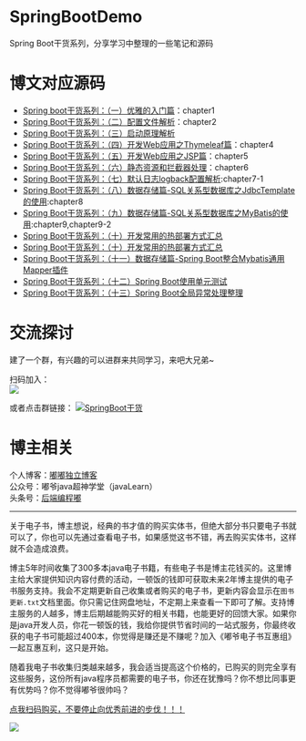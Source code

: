 # SpringBootDemo
Spring Boot干货系列，分享学习中整理的一些笔记和源码
# 博文对应源码
- [Spring boot干货系列：（一）优雅的入门篇](http://tengj.top/2017/02/26/springboot1/)：chapter1
- [Spring Boot干货系列：（二）配置文件解析](http://tengj.top/2017/02/28/springboot2/)：chapter2
- [Spring Boot干货系列：（三）启动原理解析](http://tengj.top/2017/03/09/springboot3/)
- [Spring Boot干货系列：（四）开发Web应用之Thymeleaf篇](http://tengj.top/2017/03/13/springboot4/)：chapter4
- [Spring Boot干货系列：（五）开发Web应用之JSP篇](http://tengj.top/2017/03/13/springboot5/)：chapter5
- [Spring Boot干货系列：（六）静态资源和拦截器处理](http://tengj.top/2017/03/30/springboot6/)：chapter6
- [Spring Boot干货系列：（七）默认日志logback配置解析](http://tengj.top/2017/04/05/springboot7/):chapter7-1
- [Spring Boot干货系列：（八）数据存储篇-SQL关系型数据库之JdbcTemplate的使用](http://tengj.top/2017/04/13/springboot8/):chapter8
- [Spring Boot干货系列：（九）数据存储篇-SQL关系型数据库之MyBatis的使用](http://tengj.top/2017/04/23/springboot9/):chapter9,chapter9-2
- [Spring Boot干货系列：（十）开发常用的热部署方式汇总](http://tengj.top/2017/06/01/springboot10/)
- [Spring Boot干货系列：（十）开发常用的热部署方式汇总](http://tengj.top/2017/06/01/springboot10/)
- [Spring Boot干货系列：（十一）数据存储篇-Spring Boot整合Mybatis通用Mapper插件](http://tengj.top/2017/12/20/springboot11/)
- [Spring Boot干货系列：（十二）Spring Boot使用单元测试](http://tengj.top/2017/12/28/springboot12/)
- [Spring Boot干货系列：（十三）Spring Boot全局异常处理整理](http://tengj.top/2018/05/16/springboot13/)

# 交流探讨

建了一个群，有兴趣的可以进群来共同学习，来吧大兄弟~

扫码加入：  
![](http://7xqch5.com1.z0.glb.clouddn.com/qqq.png)

或者点击群链接：
<a target="_blank" href="//shang.qq.com/wpa/qunwpa?idkey=77f4f32b002df170c0110d8df42936f5e942c40e9e6f6c854dfcf36adebf9631">
<img border="0" src="http://pub.idqqimg.com/wpa/images/group.png" alt="SpringBoot干货" title="SpringBoot干货"></a>

# 博主相关
个人博客：[嘟嘟独立博客](http://tengj.top)  
公众号：嘟爷java超神学堂（javaLearn）  
头条号：[后端编程嘟](http://www.toutiao.com/m1559096720023553/)

---
关于电子书，博主想说，经典的书才值的购买实体书，但绝大部分书只要电子书就可以了，你也可以先通过查看电子书，如果感觉这书不错，再去购买实体书，这样就不会造成浪费。

博主5年时间收集了300多本java电子书籍，有些电子书是博主花钱买的。这里博主给大家提供知识内容付费的活动，一顿饭的钱即可获取未来2年博主提供的电子书服务支持。我会不定期更新自己收集或者购买的电子书，更新内容会显示在`图书更新.txt`文档里面。你只需记住网盘地址，不定期上来查看一下即可了解。支持博主服务的人越多，博主后期越能购买好的相关书籍，也能更好的回馈大家。如果你是java开发人员，你花一顿饭的钱，我给你提供节省时间的一站式服务，你最终收获的电子书可能超过400本，你觉得是赚还是不赚呢？加入《嘟爷电子书互惠组》一起互惠互利，这只是开始。

随着我电子书收集归类越来越多，我会适当提高这个价格的，已购买的则完全享有这些服务，这份所有java程序员都需要的电子书，你还在犹豫吗？你不想比同事更有优势吗？你不觉得嘟爷很帅吗？  

[点我扫码购买，不要停止向优秀前进的步伐！！！](https://sns.io/sell/4MEZXPUW)


![](http://7xqch5.com1.z0.glb.clouddn.com/dianzishu.png)

